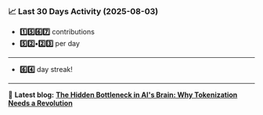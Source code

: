 <!--START_STATS-->
### 📈 Last 30 Days Activity (2025-08-03)  
- **1️⃣5️⃣6️⃣7️⃣** contributions  
- **5️⃣2️⃣•2️⃣3️⃣** per day
---
- **6️⃣4️⃣** day streak!
---
📝 **Latest blog:** [**The Hidden Bottleneck in AI's Brain: Why Tokenization Needs a Revolution**](https://andriak.com/blog/tokenization-revolution)
<!--END_STATS-->
